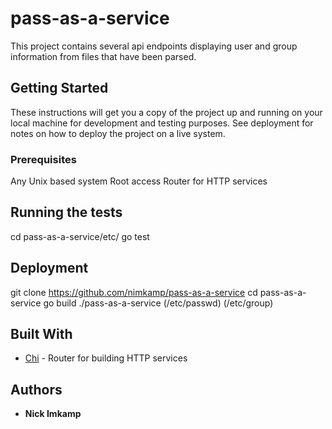 # pass-as-a-service

This project contains several api endpoints displaying user and group information from files that have been parsed.

## Getting Started

These instructions will get you a copy of the project up and running on your local machine for development and testing purposes. See deployment for notes on how to deploy the project on a live system.

### Prerequisites

Any Unix based system
Root access
Router for HTTP services



## Running the tests
cd pass-as-a-service/etc/
go test



## Deployment
git clone https://github.com/nimkamp/pass-as-a-service
cd pass-as-a-service
go build
./pass-as-a-service (/etc/passwd) (/etc/group)


## Built With

* [Chi](https://github.com/go-chi/chi) - Router for building HTTP services

## Authors

* **Nick Imkamp**


